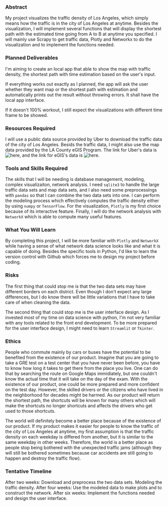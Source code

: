 ### Abstract

My project visualizes the traffic density of Los Angeles, which simply means how the traffic is in the city of Los Angeles at anytime. Besides the visualization, I will implement several functions that will display the shortest path with the estimated time going from A to B at anytime you specified. I will mainly use Scrapy to get traffic data, Plotly and Networkx to do the visualization and to implement the functions needed.

### Planned Deliverables

I'm aiming to create an local app that able to show the map with traffic density, the shortest path with time estimation based on the user's input.

If everything works out exactly as I planned, the app will ask the user whether they want map or the shortest path with estimation and automatically prints out the result without throwing errors. It shall have the local app interface.

If it doesn't 100% workout, I still expect the visualizations with different time frame to be showed.

### Resources Required

I will use a public data source provided by Uber to download the traffic data of the city of Los Angeles. Besids the traffic data, I might also use the map data provided by the LA County eGIS Program. The link for Uber's data is ![here](https://movement.uber.com/?lang=en-US), and the link for eGIS's data is ![here](https://egis-lacounty.hub.arcgis.com/).

### Tools and Skills Required

The skills that I will be needing is database management, modeling, complex visualizaiton, network analysis. I need `sqlite3` to handle the large traffic data sets and map data sets, and I also need some preprocessings with `pandas` so that I can combine the two data sets into one. I can perform the modeling process which effectively computes the traffic density either by using `numpy` or `TensorFlow`. For the visualization, `Plotly` is my first choice because of its interactive feature. Finally, I will do the network analysis with `NetworkX` which is able to compute many useful features.

### What You Will Learn

By completing this project, I will be more familiar with `Plotly` and `NetworkX` while having a sense of what network data science looks like and what it is capable of doing. Besides the specific tools in Python, I'd like to learn the version control with Github which forces me to design my project before coding.

### Risks

The first thing that could stop me is that the two data sets may have different borders on each district. Even though I don't expect any large differences, but I do know there will be little variations that I have to take care of when cleaning the data.

The second thing that could stop me is the user interface design. As I invested most of my time on data science with python, I'm not very familiar with any tools related to the front end development. To be more prepared for the user interface design, I might need to learn `Streamlit` or `Tkinter`.

### Ethics

People who commute mainly by cars or buses have the potential to be benefited from the existence of our product. Imagine that you are going to take a GRE test on a test center that you have never been before, you have to know how long it takes to get there from the place you live. One can do that by searching the route on Google Maps immidiately, but one couldn't know the actual time that it will take on the day of the exam. With the existence of our product, one could be more prepared and more confident on the test day.
However, the skilled drivers or the citizens who have lived in the neighborhood for decades might be harmed. As our product will return the shortest path, the shortcuts will be known for many others which will make the shortcuts no longer shortcuts and affects the drivers who get used to those shortcuts.

The world will definitely become a better place because of the existence of our product. If my product makes it easier for people to know the traffic of the city of Los Angeles at anytime, my first assumption is that the traffic density on each weekday is differed from another, but it is similar to the same weekday in other weeks. Therefore, the world is a better place as people stop being bothered with the unexpected traffic jams (although they will still be bothered sometimes because car accidents are still going to happen and destroy the traffic flow).

### Tentative Timeline
After two weeks: Download and preprocess the two data sets. Modeling the traffic density.
After four weeks: Use the modeled data to make plots and to construct the network.
After six weeks: Implement the functions needed and design the user interface.